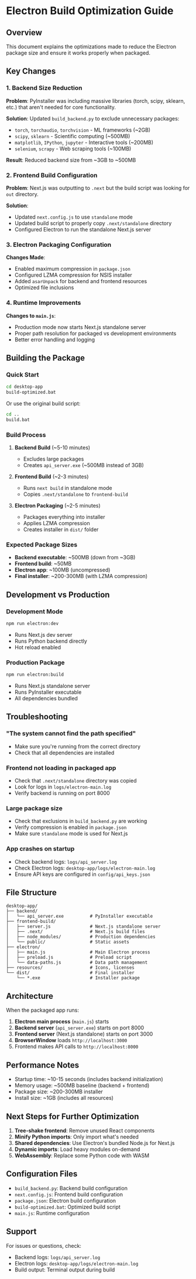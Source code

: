 # Electron Build Optimization Guide

## Overview

This document explains the optimizations made to reduce the Electron package size and ensure it works properly when packaged.

## Key Changes

### 1. Backend Size Reduction

**Problem**: PyInstaller was including massive libraries (torch, scipy, sklearn, etc.) that aren't needed for core functionality.

**Solution**: Updated `build_backend.py` to exclude unnecessary packages:
- `torch`, `torchaudio`, `torchvision` - ML frameworks (~2GB)
- `scipy`, `sklearn` - Scientific computing (~500MB)
- `matplotlib`, `IPython`, `jupyter` - Interactive tools (~200MB)
- `selenium`, `scrapy` - Web scraping tools (~100MB)

**Result**: Reduced backend size from ~3GB to ~500MB

### 2. Frontend Build Configuration

**Problem**: Next.js was outputting to `.next` but the build script was looking for `out` directory.

**Solution**: 
- Updated `next.config.js` to use `standalone` mode
- Updated build script to properly copy `.next/standalone` directory
- Configured Electron to run the standalone Next.js server

### 3. Electron Packaging Configuration

**Changes Made**:
- Enabled maximum compression in `package.json`
- Configured LZMA compression for NSIS installer
- Added `asarUnpack` for backend and frontend resources
- Optimized file inclusions

### 4. Runtime Improvements

**Changes to `main.js`**:
- Production mode now starts Next.js standalone server
- Proper path resolution for packaged vs development environments
- Better error handling and logging

## Building the Package

### Quick Start

```bash
cd desktop-app
build-optimized.bat
```

Or use the original build script:
```bash
cd ..
build.bat
```

### Build Process

1. **Backend Build** (~5-10 minutes)
   - Excludes large packages
   - Creates `api_server.exe` (~500MB instead of 3GB)

2. **Frontend Build** (~2-3 minutes)
   - Runs `next build` in standalone mode
   - Copies `.next/standalone` to `frontend-build`

3. **Electron Packaging** (~2-5 minutes)
   - Packages everything into installer
   - Applies LZMA compression
   - Creates installer in `dist/` folder

### Expected Package Sizes

- **Backend executable**: ~500MB (down from ~3GB)
- **Frontend build**: ~50MB
- **Electron app**: ~100MB (uncompressed)
- **Final installer**: ~200-300MB (with LZMA compression)

## Development vs Production

### Development Mode
```bash
npm run electron:dev
```
- Runs Next.js dev server
- Runs Python backend directly
- Hot reload enabled

### Production Package
```bash
npm run electron:build
```
- Runs Next.js standalone server
- Runs PyInstaller executable
- All dependencies bundled

## Troubleshooting

### "The system cannot find the path specified"
- Make sure you're running from the correct directory
- Check that all dependencies are installed

### Frontend not loading in packaged app
- Check that `.next/standalone` directory was copied
- Look for logs in `logs/electron-main.log`
- Verify backend is running on port 8000

### Large package size
- Check that exclusions in `build_backend.py` are working
- Verify compression is enabled in `package.json`
- Make sure `standalone` mode is used for Next.js

### App crashes on startup
- Check backend logs: `logs/api_server.log`
- Check Electron logs: `desktop-app/logs/electron-main.log`
- Ensure API keys are configured in `config/api_keys.json`

## File Structure

```
desktop-app/
├── backend/
│   └── api_server.exe          # PyInstaller executable
├── frontend-build/
│   ├── server.js               # Next.js standalone server
│   ├── .next/                  # Next.js build files
│   ├── node_modules/           # Production dependencies
│   └── public/                 # Static assets
├── electron/
│   ├── main.js                 # Main Electron process
│   ├── preload.js              # Preload script
│   └── data-paths.js           # Data path management
├── resources/                  # Icons, licenses
└── dist/                       # Final installer
    └── *.exe                   # Installer package
```

## Architecture

When the packaged app runs:

1. **Electron main process** (`main.js`) starts
2. **Backend server** (`api_server.exe`) starts on port 8000
3. **Frontend server** (Next.js standalone) starts on port 3000
4. **BrowserWindow** loads `http://localhost:3000`
5. Frontend makes API calls to `http://localhost:8000`

## Performance Notes

- Startup time: ~10-15 seconds (includes backend initialization)
- Memory usage: ~500MB baseline (backend + frontend)
- Package size: ~200-300MB installer
- Install size: ~1GB (includes all resources)

## Next Steps for Further Optimization

1. **Tree-shake frontend**: Remove unused React components
2. **Minify Python imports**: Only import what's needed
3. **Shared dependencies**: Use Electron's bundled Node.js for Next.js
4. **Dynamic imports**: Load heavy modules on-demand
5. **WebAssembly**: Replace some Python code with WASM

## Configuration Files

- `build_backend.py`: Backend build configuration
- `next.config.js`: Frontend build configuration
- `package.json`: Electron build configuration
- `build-optimized.bat`: Optimized build script
- `main.js`: Runtime configuration

## Support

For issues or questions, check:
- Backend logs: `logs/api_server.log`
- Electron logs: `desktop-app/logs/electron-main.log`
- Build output: Terminal output during build





